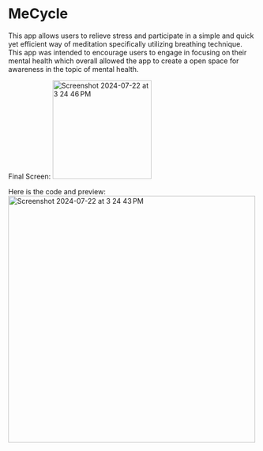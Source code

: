 # MeCycle
This app allows users to relieve stress and participate in a simple and quick yet efficient way of meditation specifically utilizing breathing technique. This app was intended to encourage users to engage in focusing on their mental health which overall allowed the app to create a open space for awareness in the topic of mental health. 




Final Screen:
<img width="200" alt="Screenshot 2024-07-22 at 3 24 46 PM" src="https://github.com/user-attachments/assets/d5ba82cc-a4c9-4e66-b37a-a3e63f2fd848">




Here is the code and preview:
<img height = "500" width="500" alt="Screenshot 2024-07-22 at 3 24 43 PM" src="https://github.com/user-attachments/assets/c12182dc-81e3-4c03-8534-0ac10bfb0ffc">

